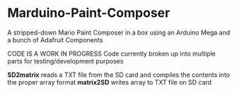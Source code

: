 # Marduino-Paint-Composer
A stripped-down Mario Paint Composer in a box using an Arduino Mega and a bunch of Adafruit Components

CODE IS A WORK IN PROGRESS
Code currently broken up into multiple parts for testing/development purposes


**SD2matrix** reads a TXT file from the SD card and compiles the contents into the proper array format
**matrix2SD** writes array to TXT file on SD card
